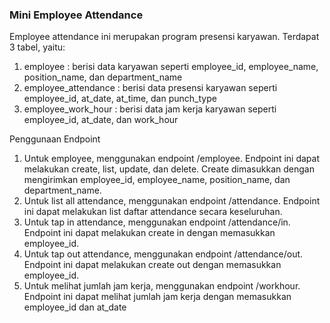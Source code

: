 ### Mini Employee Attendance
Employee attendance ini merupakan program presensi karyawan. Terdapat 3 tabel, yaitu:
1. employee : berisi data karyawan seperti employee_id, employee_name, position_name, dan department_name
2. employee_attendance : berisi data presensi karyawan seperti employee_id, at_date, at_time, dan punch_type
3. employee_work_hour : berisi data jam kerja karyawan seperti employee_id, at_date, dan work_hour

Penggunaan Endpoint
1. Untuk employee, menggunakan endpoint /employee. Endpoint ini dapat melakukan create, list, update, dan delete. Create dimasukkan dengan mengirimkan employee_id, employee_name, position_name, dan department_name.
2. Untuk list all attendance, menggunakan endpoint /attendance. Endpoint ini dapat melakukan list daftar attendance secara keseluruhan.
3. Untuk tap in attendance, menggunakan endpoint /attendance/in. Endpoint ini dapat melakukan create in dengan memasukkan employee_id.
4. Untuk tap out attendance, menggunakan endpoint /attendance/out. Endpoint ini dapat melakukan create out dengan memasukkan employee_id.
5. Untuk melihat jumlah jam kerja, menggunakan endpoint /workhour. Endpoint ini dapat melihat jumlah jam kerja dengan memasukkan employee_id dan at_date